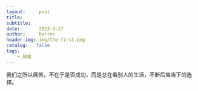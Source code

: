 ```yaml
---
layout:     post
title:
subtitle:
date:       2023-3-17
author:     Darren
header-img: img/the-first.png
catalog:   false
tags:
    - 随笔
---
```

我们之所以痛苦，不在于是否成功，而是总在看别人的生活，不断后悔当下的选择。